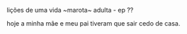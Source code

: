 lições de uma vida ~marota~ adulta - ep ??

hoje a minha mãe e meu pai tiveram que sair cedo de casa. 

